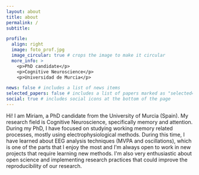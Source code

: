 ```yaml
---
layout: about
title: about
permalink: /
subtitle: 

profile:
  align: right
  image: foto_prof.jpg
  image_circular: true # crops the image to make it circular
  more_info: >
    <p>PhD candidate</p>
    <p>Cognitive Neuroscience</p>
    <p>Universidad de Murcia</p>

news: false # includes a list of news items
selected_papers: false # includes a list of papers marked as "selected={true}"
social: true # includes social icons at the bottom of the page
---
```


Hi! I am Miriam, a PhD candidate from the University of Murcia (Spain). My research field is Cognitive Neuroscience, specifically memory and attention. During my PhD, I have focused on studying working memory related processes, mostly using electrophysiological methods. During this time, I have learned about EEG analysis techniques (MVPA and oscillations), which is one of the parts that I enjoy the most and I'm always open to work in new projects that require learning new methods.
I'm also very enthusiastic about open science and implementing research practices that could improve the reproducibility of our research. 

